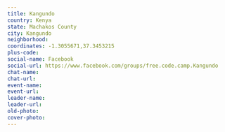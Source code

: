 ```yaml
---
title: Kangundo
country: Kenya
state: Machakos County
city: Kangundo
neighborhood: 
coordinates: -1.3055671,37.3453215
plus-code:
social-name: Facebook
social-url: https://www.facebook.com/groups/free.code.camp.Kangundo
chat-name:
chat-url:
event-name:
event-url:
leader-name:
leader-url:
old-photo: 
cover-photo:
---
```

